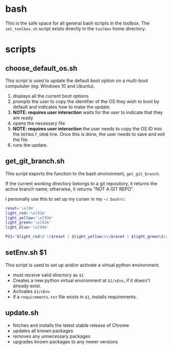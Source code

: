 # **bash**

This is the safe space for all general bash scripts in the toolbox. The `set_toolbox.sh` script exists directly in the `toolbox` home directory.

# **scripts**

## **choose_default_os.sh**

This script is used to update the default boot option on a multi-boot compututer (eg: Windows 10 and Ubuntu).

1) displays all the current boot options
1) prompts the user to copy the identifier of the OS they wish to boot by default and indicates how to make the update.
1) **NOTE: requires user interaction** waits for the user to indicate that they are ready
1) opens the necessary file
1) **NOTE: requires user interaction** the user needs to copy the OS ID into the `DEFAULT_GRUB` line. Once this is done, the user needs to save and exit the file.
1) runs the update.

## **get_git_branch.sh**

This script exports the function to the bash environment, `get_git_branch`.

If the current working directory belongs to a git repository, it returns the active branch name; otherwise, it returns "NOT A GIT REPO".

I personally use this to set up my curser in my `~/.bashrc`:
```bash
reset='\e[0m'
light_red='\e[91m'
light_yellow='\e[93m'
light_green='\e[92m'
light_blue='\e[94m'

PS1="$light_red\d \t$reset | $light_yellow\s\v$reset | $light_green\$(get_git_branch)$reset | $light_blue\w$reset\n>> "
```

## **setEnv.sh $1**

This script is used to set up and/or activate a virtual python environment.

- must receive valid directory as `$1`
- Creates a new python virtual environment at `$1/vEnv`, if it doesn't already exist.
- Activates `$1/vEnv`
- if a `requirements.txt` file exists in `$1`, installs requirements.

## **update.sh**

- fetches and installs the latest stable release of Chrome
- updates all known packages
- removes any unnecessary packages
- upgrades known packages to any newer versions

